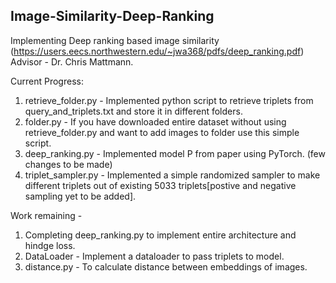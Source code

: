 ## Image-Similarity-Deep-Ranking
Implementing Deep ranking based image similarity (https://users.eecs.northwestern.edu/~jwa368/pdfs/deep_ranking.pdf)
Advisor - Dr. Chris Mattmann.

Current Progress:
1. retrieve_folder.py - Implemented python script to retrieve triplets from query_and_triplets.txt and store it in different folders.
2. folder.py - If you have downloaded entire dataset without using retrieve_folder.py and want to add images to folder use this simple script.
3. deep_ranking.py - Implemented model P from paper using PyTorch. (few changes to be made)
4. triplet_sampler.py - Implemented a simple randomized sampler to make different triplets out of existing 5033 triplets[postive and negative sampling yet to be added].

Work remaining -
1. Completing deep_ranking.py to implement entire architecture and hindge loss.
2. DataLoader - Implement a dataloader to pass triplets to model.
3. distance.py - To calculate distance between embeddings of images.
